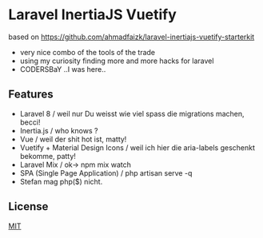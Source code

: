 # Laravel InertiaJS Vuetify

based on https://github.com/ahmadfaizk/laravel-inertiajs-vuetify-starterkit
- very nice combo of the tools of the trade
- using my curiosity finding more and more hacks for laravel
- CODERSBaY  ..I was here..

## Features

- Laravel 8  / weil nur Du weisst wie viel spass die migrations machen, becci!
- Inertia.js  / who knows ?
- Vue    /   weil der shit hot ist, matty!
- Vuetify + Material Design Icons  / weil ich hier die aria-labels geschenkt bekomme, patty!
- Laravel Mix  /  ok-> npm mix watch
- SPA (Single Page Application)  / php artisan serve -q
- Stefan mag php($) nicht.

## License

[MIT](https://choosealicense.com/licenses/mit/)
